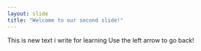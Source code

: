 ```yaml
---
layout: slide
title: "Welcome to our second slide!"
---
```

This is new text i write for learning
Use the left arrow to go back!